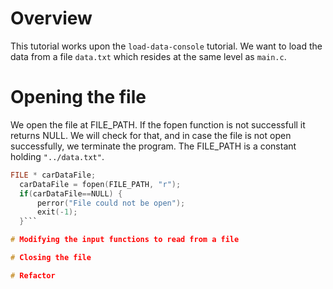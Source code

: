 # Overview

This tutorial works upon the `load-data-console` tutorial. We want to load the data from a file `data.txt` which resides at the same level as `main.c`.

# Opening the file

We open the file at FILE_PATH. If the fopen function is not successfull it returns NULL. We will check for that, and in case the file is not open successfully, we terminate the program.
The FILE_PATH is a constant holding `"../data.txt"`.

```c
FILE * carDataFile;
  carDataFile = fopen(FILE_PATH, "r");
  if(carDataFile==NULL) {
      perror("File could not be open");
      exit(-1);
  }```

# Modifying the input functions to read from a file

# Closing the file

# Refactor
